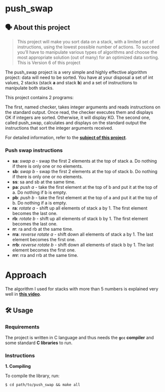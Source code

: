 # push_swap

## 🗣️ About this project

> This project will make you sort data on a stack, with a limited set of instructions, using
the lowest possible number of actions. To succeed you’ll have to manipulate various
types of algorithms and choose the most appropriate solution (out of many) for an
optimized data sorting.<br/>
> This is Version 6 of this project<br/>

The push_swap project is a very simple and highly effective algorithm project: data will need to be sorted. 
You have at your disposal a set of int values, 2 stacks (stack **a** and stack **b**) and a set of instructions to manipulate both stacks.

This project contains 2 programs:

The first, named checker, takes integer arguments and reads instructions on the standard output. 
Once read, the checker executes them and displays OK if integers are sorted. Otherwise, it will display KO.
The second one, called push_swap, calculates and displays on the standard output the instructions that sort the integer arguments received.

For detailed information, refer to the [**subject of this project**](https://github.com/vascopearson/Libft/blob/master/libft_subject.pdf).

### Push swap instructions

- **sa**: *swap a* - swap the first 2 elements at the top of stack a. Do nothing if there is only one or no elements.
- **sb**: *swap b* - swap the first 2 elements at the top of stack b. Do nothing if there is only one or no elements.
- **ss**: sa and sb at the same time.
- **pa**: *push a* - take the first element at the top of b and put it at the top of a. Do nothing if b is empty.
- **pb**: *push b* - take the first element at the top of a and put it at the top of b. Do nothing if a is empty.
- **ra**: *rotate a* - shift up all elements of stack a by 1. The first element becomes the last one.
- **rb**: *rotate b* - shift up all elements of stack b by 1. The first element becomes the last one.
- **rr**: ra and rb at the same time.
- **rra**: *reverse rotate a* - shift down all elements of stack a by 1. The last element becomes the first one.
- **rrb**: *reverse rotate b* - shift down all elements of stack b by 1. The last element becomes the first one.
- **rrr**: rra and rrb at the same time.

# Approach

The algorithm I used for stacks with more than 5 numbers is explained very well in [**this video**](https://youtu.be/7KW59UO55TQ).

## 🛠️ Usage

### Requirements

The project is written in C language and thus needs the **`gcc` compiler** and some standard **C libraries** to run.

### Instructions

**1. Compiling**

To compile the library, run:

```shell
$ cd path/to/push_swap && make all
```


